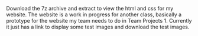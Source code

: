 Download the 7z archive and extract to view the html and css for my website. The website is a work in progress for another class, basically a prototype for the website my team needs to do in Team Projects 1. Currently it just has a link to display some test images and download the test images.
